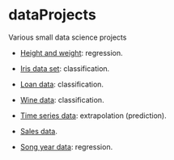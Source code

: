 # dataProjects
Various small data science projects

* [Height and weight](https://github.com/m0baxter/dataProjects/tree/master/heightAndWeight): regression.

* [Iris data set](https://github.com/m0baxter/dataProjects/tree/master/iris): classification.

* [Loan data](https://github.com/m0baxter/dataProjects/tree/master/loanData): classification.

* [Wine data](https://github.com/m0baxter/dataProjects/tree/master/wineData): classification.

* [Time series data](https://github.com/m0baxter/dataProjects/tree/master/timeseries): extrapolation (prediction).

* [Sales data](https://github.com/m0baxter/dataProjects/tree/master/blackfriday).

* [Song year data](https://github.com/m0baxter/dataProjects/tree/master/songYear): regression.
